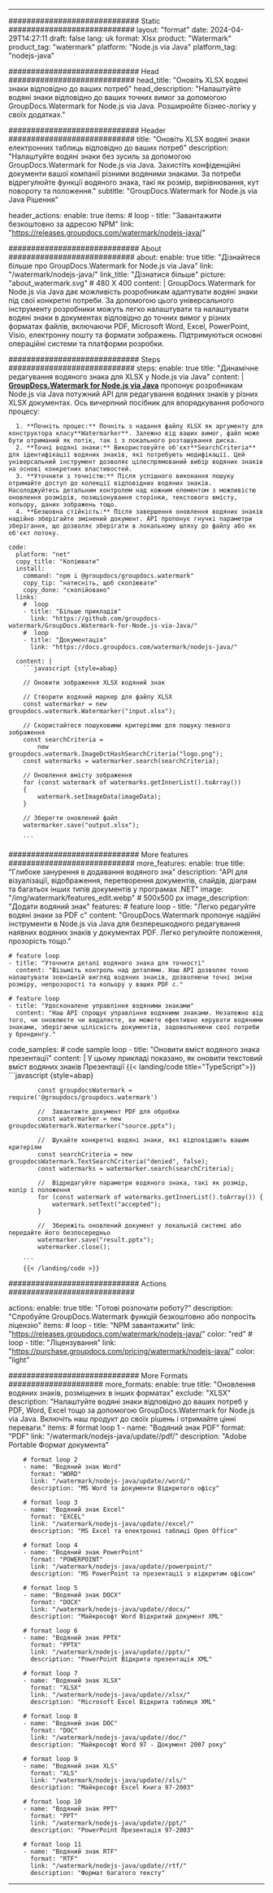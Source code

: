
---
############################# Static ############################
layout: "format"
date:  2024-04-29T14:27:11
draft: false
lang: uk
format: Xlsx
product: "Watermark"
product_tag: "watermark"
platform: "Node.js via Java"
platform_tag: "nodejs-java"

############################# Head ############################
head_title: "Оновіть XLSX водяні знаки відповідно до ваших потреб"
head_description: "Налаштуйте водяні знаки відповідно до ваших точних вимог за допомогою GroupDocs.Watermark for Node.js via Java. Розширюйте бізнес-логіку у своїх додатках."

############################# Header ############################
title: "Оновіть XLSX водяні знаки електронних таблиць відповідно до ваших потреб" 
description: "Налаштуйте водяні знаки без зусиль за допомогою GroupDocs.Watermark for Node.js via Java. Захистіть конфіденційні документи вашої компанії різними водяними знаками. За потреби відрегулюйте функції водяного знака, такі як розмір, вирівнювання, кут повороту та положення."
subtitle: "GroupDocs.Watermark for Node.js via Java Рішення" 

header_actions:
  enable: true
  items:
    #  loop
    - title: "Завантажити безкоштовно за адресою NPM"
      link: "https://releases.groupdocs.com/watermark/nodejs-java/"
      
############################# About ############################
about:
    enable: true
    title: "Дізнайтеся більше про GroupDocs.Watermark for Node.js via Java"
    link: "/watermark/nodejs-java/"
    link_title: "Дізнатися більше"
    picture: "about_watermark.svg" # 480 X 400
    content: |
       GroupDocs.Watermark for Node.js via Java дає можливість розробникам адаптувати водяні знаки під свої конкретні потреби. За допомогою цього універсального інструменту розробники можуть легко налаштувати та налаштувати водяні знаки в документах відповідно до точних вимог у різних форматах файлів, включаючи PDF, Microsoft Word, Excel, PowerPoint, Visio, електронну пошту та формати зображень. Підтримуються основні операційні системи та платформи розробки.

############################# Steps ############################
steps:
    enable: true
    title: "Динамічне редагування водяного знака для XLSX у Node.js via Java"
    content: |
      **[GroupDocs.Watermark for Node.js via Java](https://products.groupdocs.com/watermark/nodejs-java/)** пропонує розробникам Node.js via Java потужний API для редагування водяних знаків у різних XLSX документах. Ось вичерпний посібник для впорядкування робочого процесу:
      
      1. **Почніть процес:** Почніть з надання файлу XLSX як аргументу для конструктора класу**Watermarker**. Залежно від ваших вимог, файл може бути отриманий як потік, так і з локального розташування диска.
      2. **Точні водяні знаки:** Використовуйте об'єкт**SearchCriteria** для ідентифікації водяних знаків, які потребують модифікації. Цей універсальний інструмент дозволяє цілеспрямований вибір водяних знаків на основі конкретних властивостей.
      3. **Уточнити з точністю:** Після успішного виконання пошуку отримайте доступ до колекції відповідних водяних знаків. Насолоджуйтесь детальним контролем над кожним елементом з можливістю оновлення розмірів, позиціонування сторінки, текстового вмісту, кольору, даних зображень тощо.
      4. **Безшовна стійкість:** Після завершення оновлення водяних знаків надійно зберігайте змінений документ. API пропонує гнучкі параметри зберігання, що дозволяє зберігати в локальному шляху до файлу або як об'єкт потоку.
   
    code:
      platform: "net"
      copy_title: "Копіювати"
      install:
        command: "npm i @groupdocs/groupdocs.watermark"
        copy_tip: "натисніть, щоб скопіювати"
        copy_done: "скопійовано"
      links:
        #  loop
        - title: "Більше прикладів"
          link: "https://github.com/groupdocs-watermark/GroupDocs.Watermark-for-Node.js-via-Java/"
        #  loop
        - title: "Документація"
          link: "https://docs.groupdocs.com/watermark/nodejs-java/"
          
      content: |
        ```javascript {style=abap}

        // Оновити зображення XLSX водяний знак

        // Створити водяний маркер для файлу XLSX
        const watermarker = new groupdocs.watermark.Watermarker("input.xlsx");

        // Скористайтеся пошуковими критеріями для пошуку певного зображення
        const searchCriteria = 
            new groupdocs.watermark.ImageDctHashSearchCriteria("logo.png");
        const watermarks = watermarker.search(searchCriteria);
        
        // Оновлення вмісту зображення
        for (const watermark of watermarks.getInnerList().toArray())
        {
            watermark.setImageData(imageData);
        }

        // Зберегти оновлений файл
        watermarker.save("output.xlsx");
        
        ```            

############################# More features ############################
more_features:
  enable: true
  title: "Глибоке занурення в додавання водяного зна"
  description: "API для візуалізації, відображення, перетворення документів, слайдів, діаграм та багатьох інших типів документів у програмах .NET"
  image: "/img/watermark/features_edit.webp" # 500x500 px
  image_description: "Додати водяний знак"
  features:
    # feature loop
    - title: "Легко редагуйте водяні знаки за PDF с"
      content: "GroupDocs.Watermark пропонує надійні інструменти в Node.js via Java для безперешкодного редагування наявних водяних знаків у документах PDF. Легко регулюйте положення, прозорість тощо."

    # feature loop
    - title: "Уточнити деталі водяного знака для точності"
      content: "Візьміть контроль над деталями. Наш API дозволяє точно налаштувати зовнішній вигляд водяних знаків, дозволяючи точні зміни розміру, непрозорості та кольору у ваших PDF с."

    # feature loop
    - title: "Удосконалене управління водяними знаками"
      content: "Наш API спрощує управління водяними знаками. Незалежно від того, чи оновлюєте чи видаляєте, ви можете ефективно керувати водяними знаками, зберігаючи цілісність документів, задовольняючи свої потреби у брендингу."
      
  code_samples:
    # code sample loop
    - title: "Оновити вміст водяного знака презентації"
      content: |
        У цьому прикладі показано, як оновити текстовий вміст водяних знаків Презентації
        {{< landing/code title="TypeScript">}}
        ```javascript {style=abap}
        
            const groupdocsWatermark = require('@groupdocs/groupdocs.watermark')

            //  Завантажте документ PDF для обробки
            const watermarker = new groupdocsWatermark.Watermarker("source.pptx");

            //  Шукайте конкретні водяні знаки, які відповідають вашим критеріям
            const searchCriteria = new groupdocsWatermark.TextSearchCriteria("denied", false);
            const watermarks = watermarker.search(searchCriteria);
  
            //  Відредагуйте параметри водяного знака, такі як розмір, колір і положення
            for (const watermark of watermarks.getInnerList().toArray()) {
                watermark.setText("accepted");
            }

            //  Збережіть оновлений документ у локальній системі або передайте його безпосередньо
            watermarker.save("result.pptx");
            watermarker.close();

        ```
        {{< /landing/code >}}


############################# Actions ############################

actions:
  enable: true
  title: "Готові розпочати роботу?"
  description: "Спробуйте GroupDocs.Watermark функцій безкоштовно або попросіть ліцензію"
  items:
    #  loop
    - title: "NPM завантажити"
      link: "https://releases.groupdocs.com/watermark/nodejs-java/"
      color: "red"
        #  loop
    - title: "Ліцензування"
      link: "https://purchase.groupdocs.com/pricing/watermark/nodejs-java/"
      color: "light"


############################# More Formats #####################
more_formats:
    enable: true
    title: "Оновлення водяних знаків, розміщених в інших форматах"
    exclude: "XLSX"
    description: "Налаштуйте водяні знаки відповідно до ваших потреб у PDF, Word, Excel тощо за допомогою GroupDocs.Watermark for Node.js via Java. Включіть наш продукт до своїх рішень і отримайте цінні переваги."
    items: 
        # format loop 1
        - name: "Водяний знак PDF"
          format: "PDF"
          link: "/watermark/nodejs-java/update//pdf/"
          description: "Adobe Portable Формат документа"

        # format loop 2
        - name: "Водяний знак Word"
          format: "WORD"
          link: "/watermark/nodejs-java/update//word/"
          description: "MS Word та документи Відкритого офісу"
          
        # format loop 3
        - name: "Водяний знак Excel"
          format: "EXCEL"
          link: "/watermark/nodejs-java/update//excel/"
          description: "MS Excel та електронні таблиці Open Office"

        # format loop 4
        - name: "Водяний знак PowerPoint"
          format: "POWERPOINT"
          link: "/watermark/nodejs-java/update//powerpoint/"
          description: "MS PowerPoint та презентації з відкритим офісом"

        # format loop 5
        - name: "Водяний знак DOCX"
          format: "DOCX"
          link: "/watermark/nodejs-java/update//docx/"
          description: "Майкрософт Word Відкритий документ XML"
          
        # format loop 6
        - name: "Водяний знак PPTX"
          format: "PPTX"
          link: "/watermark/nodejs-java/update//pptx/"
          description: "PowerPoint Відкрита презентація XML"
          
        # format loop 7
        - name: "Водяний знак XLSX"
          format: "XLSX"
          link: "/watermark/nodejs-java/update//xlsx/"
          description: "Microsoft Excel Відкрита таблиця XML"

        # format loop 8
        - name: "Водяний знак DOC"
          format: "DOC"
          link: "/watermark/nodejs-java/update//doc/"
          description: "Майкрософт Word 97 - Документ 2007 року"

        # format loop 9
        - name: "Водяний знак XLS"
          format: "XLS"
          link: "/watermark/nodejs-java/update//xls/"
          description: "Майкрософт Excel Книга 97-2003"

        # format loop 10
        - name: "Водяний знак PPT"
          format: "PPT"
          link: "/watermark/nodejs-java/update//ppt/"
          description: "PowerPoint Презентація 97-2003"

        # format loop 11
        - name: "Водяний знак RTF"
          format: "RTF"
          link: "/watermark/nodejs-java/update//rtf/"
          description: "Формат багатого тексту"

---